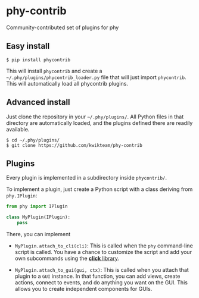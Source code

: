 # phy-contrib

Community-contributed set of plugins for phy

## Easy install

```
$ pip install phycontrib
```

This will install `phycontrib` and create a `~/.phy/plugins/phycontrib_loader.py` file that will just import `phycontrib`. This will automatically load all phycontrib plugins.

## Advanced install

Just clone the repository in your `~/.phy/plugins/`. All Python files in that directory are automatically loaded, and the plugins defined there are readily available.

```
$ cd ~/.phy/plugins/
$ git clone https://github.com/kwikteam/phy-contrib
```

## Plugins

Every plugin is implemented in a subdirectory inside `phycontrib/`.

To implement a plugin, just create a Python script with a class deriving from `phy.IPlugin`:

```python
from phy import IPlugin

class MyPlugin(IPlugin):
    pass
```

There, you can implement

* `MyPlugin.attach_to_cli(cli)`: This is called when the `phy` command-line script is called. You have a chance to customize the script and add your own subcommands using the [**click** library](http://click.pocoo.org/5/).

* `MyPlugin.attach_to_gui(gui, ctx)`: This is called when you attach that plugin to a `GUI` instance. In that function, you can add views, create actions, connect to events, and do anything you want on the GUI. This allows you to create independent components for GUIs.
